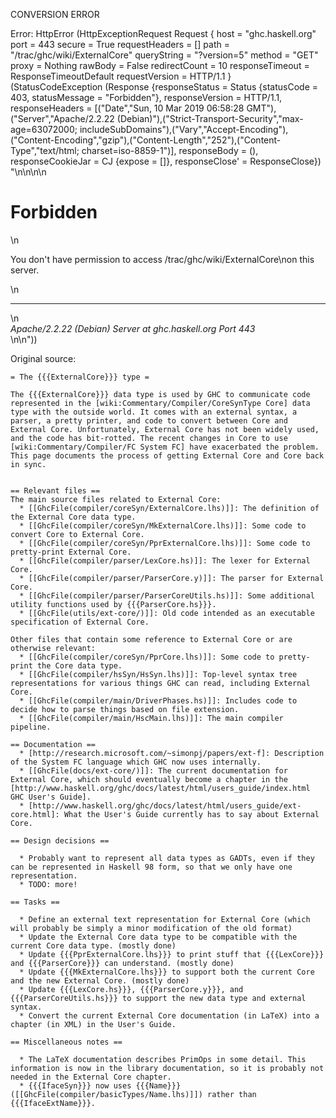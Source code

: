 CONVERSION ERROR

Error: HttpError (HttpExceptionRequest Request {
  host                 = "ghc.haskell.org"
  port                 = 443
  secure               = True
  requestHeaders       = []
  path                 = "/trac/ghc/wiki/ExternalCore"
  queryString          = "?version=5"
  method               = "GET"
  proxy                = Nothing
  rawBody              = False
  redirectCount        = 10
  responseTimeout      = ResponseTimeoutDefault
  requestVersion       = HTTP/1.1
}
 (StatusCodeException (Response {responseStatus = Status {statusCode = 403, statusMessage = "Forbidden"}, responseVersion = HTTP/1.1, responseHeaders = [("Date","Sun, 10 Mar 2019 06:58:28 GMT"),("Server","Apache/2.2.22 (Debian)"),("Strict-Transport-Security","max-age=63072000; includeSubDomains"),("Vary","Accept-Encoding"),("Content-Encoding","gzip"),("Content-Length","252"),("Content-Type","text/html; charset=iso-8859-1")], responseBody = (), responseCookieJar = CJ {expose = []}, responseClose' = ResponseClose}) "<!DOCTYPE HTML PUBLIC \"-//IETF//DTD HTML 2.0//EN\">\n<html><head>\n<title>403 Forbidden</title>\n</head><body>\n<h1>Forbidden</h1>\n<p>You don't have permission to access /trac/ghc/wiki/ExternalCore\non this server.</p>\n<hr>\n<address>Apache/2.2.22 (Debian) Server at ghc.haskell.org Port 443</address>\n</body></html>\n"))

Original source:

```trac
= The {{{ExternalCore}}} type =

The {{{ExternalCore}}} data type is used by GHC to communicate code represented in the [wiki:Commentary/Compiler/CoreSynType Core] data type with the outside world. It comes with an external syntax, a parser, a pretty printer, and code to convert between Core and External Core. Unfortunately, External Core has not been widely used, and the code has bit-rotted. The recent changes in Core to use [wiki:Commentary/Compiler/FC System FC] have exacerbated the problem. This page documents the process of getting External Core and Core back in sync.


== Relevant files ==
The main source files related to External Core:
  * [[GhcFile(compiler/coreSyn/ExternalCore.lhs)]]: The definition of the External Core data type.
  * [[GhcFile(compiler/coreSyn/MkExternalCore.lhs)]]: Some code to convert Core to External Core.
  * [[GhcFile(compiler/coreSyn/PprExternalCore.lhs)]]: Some code to pretty-print External Core.
  * [[GhcFile(compiler/parser/LexCore.hs)]]: The lexer for External Core.
  * [[GhcFile(compiler/parser/ParserCore.y)]]: The parser for External Core.
  * [[GhcFile(compiler/parser/ParserCoreUtils.hs)]]: Some additional utility functions used by {{{ParserCore.hs}}}.
  * [[GhcFile(utils/ext-core/)]]: Old code intended as an executable specification of External Core.

Other files that contain some reference to External Core or are otherwise relevant:
  * [[GhcFile(compiler/coreSyn/PprCore.lhs)]]: Some code to pretty-print the Core data type.
  * [[GhcFile(compiler/hsSyn/HsSyn.lhs)]]: Top-level syntax tree representations for various things GHC can read, including External Core.
  * [[GhcFile(compiler/main/DriverPhases.hs)]]: Includes code to decide how to parse things based on file extension.
  * [[GhcFile(compiler/main/HscMain.lhs)]]: The main compiler pipeline.

== Documentation ==
  * [http://research.microsoft.com/~simonpj/papers/ext-f]: Description of the System FC language which GHC now uses internally.
  * [[GhcFile(docs/ext-core/)]]: The current documentation for External Core, which should eventually become a chapter in the [http://www.haskell.org/ghc/docs/latest/html/users_guide/index.html GHC User's Guide].
  * [http://www.haskell.org/ghc/docs/latest/html/users_guide/ext-core.html]: What the User's Guide currently has to say about External Core.

== Design decisions ==

  * Probably want to represent all data types as GADTs, even if they can be represented in Haskell 98 form, so that we only have one representation.
  * TODO: more!

== Tasks ==

  * Define an external text representation for External Core (which will probably be simply a minor modification of the old format)
  * Update the External Core data type to be compatible with the current Core data type. (mostly done)
  * Update {{{PprExternalCore.lhs}}} to print stuff that {{{LexCore}}} and {{{ParserCore}}} can understand. (mostly done)
  * Update {{{MkExternalCore.lhs}}} to support both the current Core and the new External Core. (mostly done)
  * Update {{{LexCore.hs}}}, {{{ParserCore.y}}}, and {{{ParserCoreUtils.hs}}} to support the new data type and external syntax.
  * Convert the current External Core documentation (in LaTeX) into a chapter (in XML) in the User's Guide.

== Miscellaneous notes ==

  * The LaTeX documentation describes PrimOps in some detail. This information is now in the library documentation, so it is probably not needed in the External Core chapter.
  * {{{IfaceSyn}}} now uses {{{Name}}} ([[GhcFile(compiler/basicTypes/Name.lhs)]]) rather than {{{IfaceExtName}}}.
```
